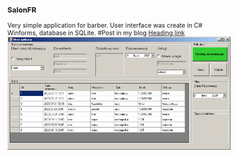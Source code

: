 ### SalonFR
Very simple application for barber. User interface was create in C# Winforms, database in SQLite.
#Post in my blog [Heading link](http://ismartdev.pl/salonfr/projekt-salon-fryzjerski-wstep-i-podsumowanie/ "SalonFR")
[![](https://github.com/marcinJ81/salon_fr/blob/master/Image/salonfr.png)](https://github.com/marcinJ81/salon_fr/blob/master/Image/salonfr.png "Example Screen")
